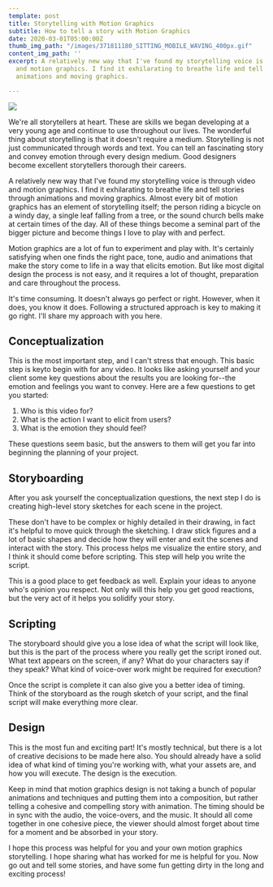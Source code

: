 ```yaml
---
template: post
title: Storytelling with Motion Graphics
subtitle: How to tell a story with Motion Graphics
date: 2020-03-01T05:00:00Z
thumb_img_path: "/images/371811180_SITTING_MOBILE_WAVING_400px.gif"
content_img_path: ''
excerpt: A relatively new way that I've found my storytelling voice is through video
  and motion graphics. I find it exhilarating to breathe life and tell stories through
  animations and moving graphics.

---
```

![](/images/371811180_SITTING_MOBILE_WAVING_400px-1.gif)

We're all storytellers at heart. These are skills we began developing at a very young age and continue to use throughout our lives. The wonderful thing about storytelling is that it doesn't require a medium. Storytelling is not just communicated through words and text. You can tell an fascinating story and convey emotion through every design medium. Good designers become excellent storytellers thorough their careers.

A relatively new way that I've found my storytelling voice is through video and motion graphics. I find it exhilarating to breathe life and tell stories through animations and moving graphics. Almost every bit of motion graphics has an element of storytelling itself; the person riding a bicycle on a windy day, a single leaf falling from a tree, or the sound church bells make at certain times of the day. All of these things become a seminal part of the bigger picture and become things I love to play with and perfect.

Motion graphics are a lot of fun to experiment and play with. It's certainly satisfying when one finds the right pace, tone, audio and animations that make the story come to life in a way that elicits emotion. But like most digital design the process is not easy, and it requires a lot of thought, preparation and care throughout the process.

It's time consuming. It doesn't always go perfect or right. However, when it does, you know it does. Following a structured approach is key to making it go right. I'll share my approach with you here.

## Conceptualization

This is the most important step, and I can't stress that enough. This basic step is keyto begin with for any video. It looks like asking yourself and your client some key questions about the results you are looking for--the emotion and feelings you want to convey. Here are a few questions to get you started:

1. Who is this video for?
2. What is the action I want to elicit from users?
3. What is the emotion they should feel?

These questions seem basic, but the answers to them will get you far into beginning the planning of your project.

## Storyboarding

After you ask yourself the conceptualization questions, the next step I do is creating high-level story sketches for each scene in the project.

These don't have to be complex or highly detailed in their drawing, in fact it's helpful to move quick through the sketching. I draw stick figures and a lot of basic shapes and decide how they will enter and exit the scenes and interact with the story. This process helps me visualize the entire story, and I think it should come before scripting. This step will help you write the script.

This is a good place to get feedback as well. Explain your ideas to anyone who's opinion you respect. Not only will this help you get good reactions, but the very act of it helps you solidify your story.

## Scripting

The storyboard should give you a lose idea of what the script will look like, but this is the part of the process where you really get the script ironed out. What text appears on the screen, if any? What do your characters say if they speak? What kind of voice-over work might be required for execution?

Once the script is complete it can also give you a better idea of timing. Think of the storyboard as the rough sketch of your script, and the final script will make everything more clear.

## Design

This is the most fun and exciting part! It's mostly technical, but there is a lot of creative decisions to be made here also. You should already have a solid idea of what kind of timing you're working with, what your assets are, and how you will execute. The design is the execution.

Keep in mind that motion graphics design is not taking a bunch of popular animations and techniques and putting them into a composition, but rather telling a cohesive and compelling story with animation. The timing should be in sync with the audio, the voice-overs, and the music. It should all come together in one cohesive piece, the viewer should almost forget about time for a moment and be absorbed in your story.

I hope this process was helpful for you and your own motion graphics storytelling. I hope sharing what has worked for me is helpful for you. Now go out and tell some stories, and have some fun getting dirty in the long and exciting process!